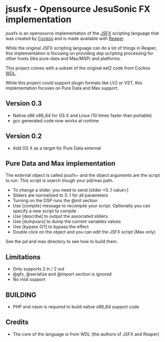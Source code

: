 jsusfx -  Opensource JesuSonic FX implementation
================================================
jsusfx is an opensource implementation of the [JSFX](http://www.reaper.fm/sdk/js/js.php) 
scripting language that was created by [Cockos](http://www.cockos.com/jesusonic/) and
is made available with [Reaper](http://www.reaper.fm).

While the original JSFX scripting language can do a lot of things in Reaper, this 
implementation is focusing on providing dsp scripting processing for other hosts
(like pure-data and Max/MSP) and platforms.

This project comes with a subset of the original eel2 code from Cockos 
[WDL](http://www.cockos.com/wdl).

While this project could support plugin formats like LV2 or VST, this 
implementation focuses on Pure Data and Max support.

Version 0.3
-----------
* Native x86 x86_64 for OS X and Linux (10 times faster than portable)
* gcc generated code now works at runtime

Version 0.2
-----------
* Add OS X as a target for Pure Data external

Pure Data and Max implementation
--------------------------------
The external object is called jsusfx~ and the object arguments are the 
script to run. This script is search trough your pd/max path.

* To change a slider, you need to send [slider <num> <0..1 value>]
* Sliders are normalized to 0..1 for all parameters
* Turning on the DSP runs the @init section
* Use [compile] message to recompile your script. Optionally you can specify a new script to compile
* Use [describe] to output the associated sliders
* Use [dumpvars] to dump the current variables values
* Use [bypass 0/1] to bypass the effect
* Double click on the object and you can edit the JSFX script (Max only)

See the pd and max directory to see how to build them.

Limitations
-----------
* Only supports 2 in / 2 out
* @gfx, @serialize and @import section is ignored
* No midi support

BUILDING
--------
* PHP and nasm is required to build native x86_64 support code

Credits
-------
* The core of the language is from WDL (the authors of JSFX and Reaper)
